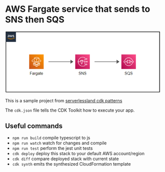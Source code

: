 # AWS Fargate service that sends to SNS then SQS
![Alt text](./images/Screenshot%202022-07-25%20013317.png)

This is a sample project from [serverlessland cdk patterns](https://serverlessland.com/patterns/cdk-fargate-sns-sqs)

The `cdk.json` file tells the CDK Toolkit how to execute your app.

## Useful commands

* `npm run build`   compile typescript to js
* `npm run watch`   watch for changes and compile
* `npm run test`    perform the jest unit tests
* `cdk deploy`      deploy this stack to your default AWS account/region
* `cdk diff`        compare deployed stack with current state
* `cdk synth`       emits the synthesized CloudFormation template

